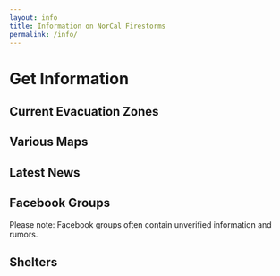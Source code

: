 ```yaml
---
layout: info
title: Information on NorCal Firestorms
permalink: /info/
---
```


# Get Information

## Current Evacuation Zones

## Various Maps

## Latest News

## Facebook Groups
<span class="text-muted">Please note: Facebook groups often contain unverified information and rumors.</span>

## Shelters